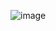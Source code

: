 ![image](https://user-images.githubusercontent.com/55356699/203156756-dca78ff0-e8e5-49c8-8350-b7ead7ad53fb.png)
